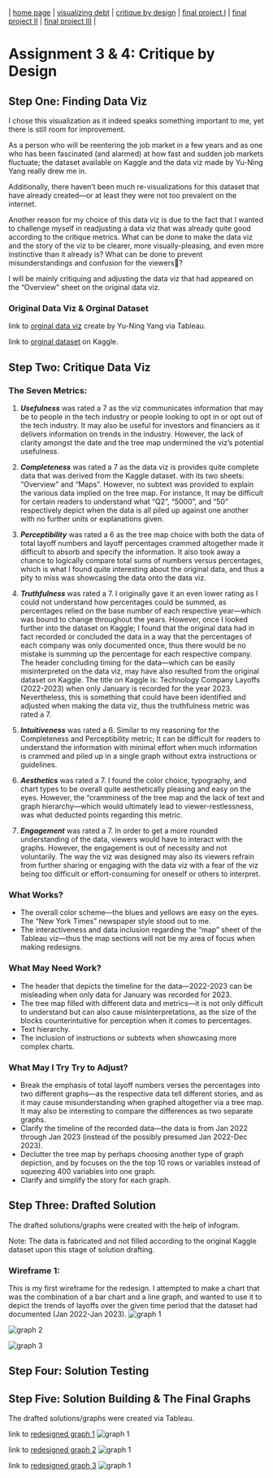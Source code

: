 | [home page](https://cmustudent.github.io/tswd-portfolio-templates/) | [visualizing debt](visualizing-government-debt) | [critique by design](critique-by-design) | [final project I](final-project-part-one) | [final project II](final-project-part-two) | [final project III](final-project-part-three) |

# Assignment 3 & 4: Critique by Design
## Step One: Finding Data Viz
I chose this visualization as it indeed speaks something important to me, yet there is still room for improvement. 

As a person who will be reentering the job market in a few years and as one who has been fascinated (and alarmed) at how fast and sudden job markets fluctuate; the dataset available on Kaggle and the data viz made by Yu-Ning Yang really drew me in. 

Additionally, there haven’t been much re-visualizations for this dataset that have already created—or at least they were not too prevalent on the internet.

Another reason for my choice of this data viz is due to the fact that I wanted to challenge myself in readjusting a data viz that was already quite good according to the critique metrics. What can be done to make the data viz and the story of the viz to be clearer, more visually-pleasing, and even more instinctive than it already is? What can be done to prevent misunderstandings and confusion for the viewers🧐? 

I will be mainly critiquing and adjusting the data viz that had appeared on the “Overview” sheet on the original data viz.

### Original Data Viz & Orginal Dataset
link to [orginal data viz](https://public.tableau.com/views/TechnologyCompanyLayoffs2022-2023_16794592355360/Overview?:language=en-US&:display_count=n&:origin=viz_share_link](https://public.tableau.com/views/TechnologyCompanyLayoffs2022-2023_16794592355360/Overview?:language=en-US&:display_count=n&:origin=viz_share_link)) create by Yu-Ning Yang via Tableau.

link to [orginal dataset](https://www.kaggle.com/datasets/salimwid/technology-company-layoffs-20222023-data?resource=download) on Kaggle.


## Step Two: Critique Data Viz
### The Seven Metrics:
1. **_Usefulness_** was rated a 7 as the viz communicates information that may be to people in the tech industry or people looking to opt in or opt out of the tech industry. It may also be useful for investors and financiers as it delivers information on trends in the industry. However, the lack of clarity amongst the date and the tree map undermined the viz’s potential usefulness. 

2. **_Completeness_** was rated a 7 as the data viz is provides quite complete data that was derived from the Kaggle dataset. with its two sheets: “Overview” and “Maps”. However, no subtext was provided to explain the various data implied on the tree map. For instance, It may be difficult for certain readers to understand what “Q2”, “5000”, and “50” respectively depict when the data is all piled up against one another with no further units or explanations given.

3. **_Perceptibility_** was rated a 6 as the tree map choice with both the data of total layoff numbers and layoff percentages crammed altogether made it difficult to absorb and specify the information. It also took away a chance to logically compare total sums of numbers versus percentages, which is what I found quite interesting about the original data, and thus a pity to miss was showcasing the data onto the data viz.

4. **_Truthfulness_** was rated a 7. I originally gave it an even lower rating as I could not understand how percentages could be summed, as percentages relied on the base number of each respective year—which was bound to change throughout the years. However, once I looked further into the dataset on Kaggle; I found that the original data had in fact recorded or concluded the data in a way that the percentages of each company was only documented once, thus there would be no mistake is summing up the percentage for each respective company. The header concluding timing for the data—which can be easily misinterpreted on the data viz, may have also resulted from the original dataset on Kaggle. The title on Kaggle is: Technology Company Layoffs (2022-2023) when only January is recorded for the year 2023. Nevertheless, this is something that could have been identified and adjusted when making the data viz, thus the truthfulness metric was rated a 7.

5. **_Intuitiveness_** was rated a 6. Similar to my reasoning for the Completeness and Perceptibility metric; It can be difficult for readers to understand the information with minimal effort when much information is crammed and piled up in a single graph without extra instructions or guidelines. 

6. **_Aesthetics_** was rated a 7. I found the color choice, typography, and chart types to be overall quite aesthetically pleasing and easy on the eyes. However, the “cramminess of the tree map and the lack of text and graph hierarchy—which would ultimately lead to viewer-restlessness, was what deducted points regarding this metric.

7. **_Engagement_** was rated a 7. In order to get a more rounded understanding of the data, viewers would have to interact with the graphs. However, the engagement is out of necessity and not voluntarily. The way the viz was designed may also its viewers refrain from further sharing or engaging with the data viz with a fear of the viz being too difficult or effort-consuming for oneself or others to interpret.

### What Works?
* The overall color scheme—the blues and yellows are easy on the eyes.
The “New York Times” newspaper style stood out to me. 
* The interactiveness and data inclusion regarding the “map” sheet of the Tableau viz—thus the map sections will not be my area of focus when making redesigns.

###  What May Need Work?
* The header that depicts the timeline for the data—2022-2023 can be misleading when only data for January was recorded for 2023.
* The tree map filled with different data and metrics—it is not only difficult to understand but can also cause misinterpretations, as the size of the blocks counterintuitive for perception when it comes to percentages.
* Text hierarchy.
* The inclusion of instructions or subtexts when showcasing more complex charts.

### What May I Try Try to Adjust?

* Break the emphasis of total layoff numbers verses the percentages into two different graphs—as the respective data tell different stories, and as it may cause misunderstanding when graphed altogether via a tree map. It may also be interesting to compare the differences as two separate graphs. 
* Clarify the timeline of the recorded data—the data is from Jan 2022 through Jan 2023 (instead of the possibly presumed Jan 2022-Dec 2023).
* Declutter the tree map by perhaps choosing another type of graph depiction, and by focuses on the the top 10 rows or variables instead of squeezing 400 variables into one graph.
* Clarify and simplify the story for each graph.



## Step Three: Drafted Solution
The drafted solutions/graphs were created with the help of infogram.

Note: The data is fabricated and not filled according to the original Kaggle dataset upon this stage of solution drafting.


### Wireframe 1:
This is my first wireframe for the redesign. 
I attempted to make a chart that was the combination of a bar chart and a line graph, and wanted to use it to depict the trends of layoffs over the given time period that the dataset had documented (Jan 2022-Jan 2023).
![graph 1](/1.jpeg)


![graph 2](/2.jpeg)


![graph 3](/3.jpeg)

## Step Four: Solution Testing


## Step Five: Solution Building & The Final Graphs
The drafted solutions/graphs were created via Tableau.


link to [redesigned graph 1](https://public.tableau.com/views/techlayoff/Dashboard5?:language=en-US&publish=yes&:display_count=n&:origin=viz_share_link)
![graph 1](/T2.jpeg)



link to [redesigned graph 2](https://public.tableau.com/views/techlayoff2/Top10?:language=en-US&publish=yes&:display_count=n&:origin=viz_share_link)
![graph 1](/T1.jpeg)



link to [redesigned graph 3](https://public.tableau.com/views/techlayoff3/Dashboard8?:language=en-US&publish=yes&:display_count=n&:origin=viz_share_link)
![graph 1](/T3.jpeg)




